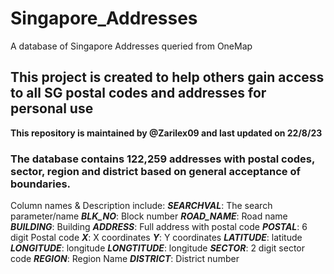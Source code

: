 # Singapore_Addresses
A database of Singapore Addresses queried from OneMap

## This project is created to help others gain access to all SG postal codes and addresses for personal use

**This repository is maintained by @Zarilex09 and last updated on 22/8/23**

### The database contains 122,259 addresses with postal codes, sector, region and district based on general acceptance of boundaries.

Column names & Description include:
***SEARCHVAL***: The search parameter/name
***BLK_NO***: Block number
***ROAD_NAME***: Road name
***BUILDING***: Building
***ADDRESS***: Full address with postal code
***POSTAL***: 6 digit Postal code
***X***: X coordinates
***Y***: Y coordinates
***LATITUDE***: latitude
***LONGITUDE***: longitude
***LONGTITUDE***: longitude
***SECTOR***: 2 digit sector code
***REGION***: Region Name
***DISTRICT***: District number
